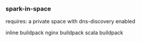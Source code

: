 ### spark-in-space

requires: a private space with dns-discovery enabled

inline buildpack
nginx buildpack
scala buildpack
